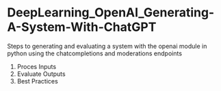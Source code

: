# DeepLearning_OpenAI_Generating-A-System-With-ChatGPT
Steps to generating and evaluating a system with the openai module in python using the chatcompletions and moderations endpoints

1. Proces Inputs
2. Evaluate Outputs
3. Best Practices
